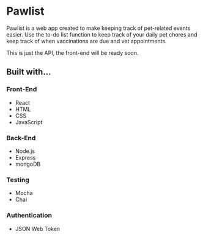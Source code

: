 # Pawlist

Pawlist is a web app created to make keeping track of pet-related events easier. Use the to-do list function to keep track of your daily pet chores and keep track of when vaccinations are due and vet appointments.

This is just the API, the front-end will be ready soon.

## Built with...
### Front-End
  - React
  - HTML
  - CSS
  - JavaScript

### Back-End
  - Node.js
  - Express
  - mongoDB

### Testing
  - Mocha
  - Chai

### Authentication
  - JSON Web Token
